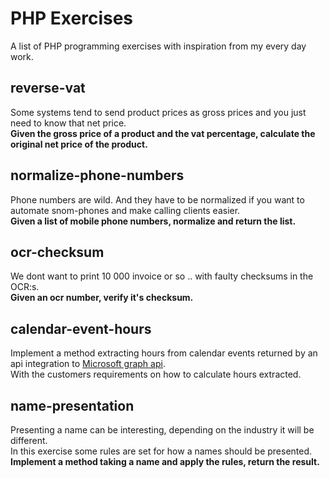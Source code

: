 # PHP Exercises
A list of PHP programming exercises with inspiration from my every day work.

## reverse-vat
Some systems tend to send product prices as gross prices and you just need to know that net price.  
**Given the gross price of a product and the vat percentage, calculate the original net price of the product.**

## normalize-phone-numbers
Phone numbers are wild. And they have to be normalized if you want to automate snom-phones and make calling clients easier.  
**Given a list of mobile phone numbers, normalize and return the list.**

## ocr-checksum
We dont want to print 10 000 invoice or so .. with faulty checksums in the OCR:s.  
**Given an ocr number, verify it's checksum.**

## calendar-event-hours
Implement a method extracting hours from calendar events returned by an api integration to [Microsoft graph api](https://learn.microsoft.com/en-us/graph/api/user-list-calendars?view=graph-rest-1.0&tabs=http).  
With the customers requirements on how to calculate hours extracted.

## name-presentation
Presenting a name can be interesting, depending on the industry it will be different.  
In this exercise some rules are set for how a names should be presented.  
**Implement a method taking a name and apply the rules, return the result.**